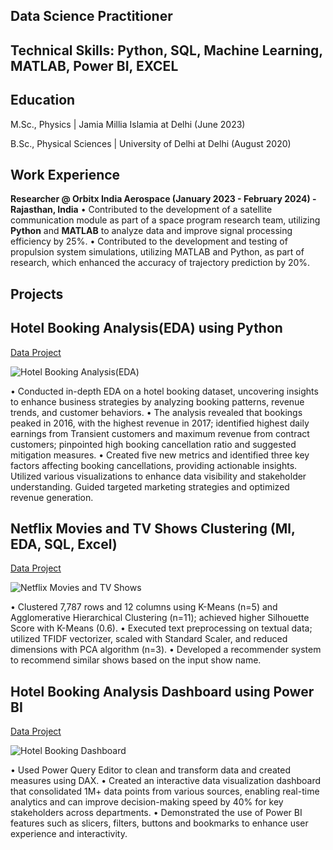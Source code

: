 ## Data Science Practitioner
## Technical Skills: Python, SQL, Machine Learning, MATLAB, Power BI, EXCEL 
## Education
M.Sc., Physics | Jamia Millia Islamia at Delhi (June 2023)

B.Sc., Physical Sciences | University of Delhi at Delhi (August 2020)

## Work Experience
**Researcher @ Orbitx India Aerospace (January 2023 - February 2024) - Rajasthan, India**
• Contributed to the development of a satellite communication module as part of a space program research team, utilizing **Python** and **MATLAB** to analyze data and improve signal processing efficiency by 25%.
• Contributed to the development and testing of propulsion system simulations, utilizing MATLAB and Python, as part of research, which enhanced the accuracy of trajectory prediction by 20%.

## Projects
## Hotel Booking Analysis(EDA) using Python

[Data Project](https://github.com/AbhishekTyagi21/EDA-on-Hotel-Booking-Analysis--using-Python)

![Hotel Booking Analysis(EDA)](C:\Users\HP\Music\be033539-8850-4fa1-bba4-2022398c77a7.png)

• Conducted in-depth EDA on a hotel booking dataset, uncovering insights to enhance business strategies by analyzing booking patterns, revenue trends, and customer behaviors.
• The analysis revealed that bookings peaked in 2016, with the highest revenue in 2017; identified highest daily earnings from Transient customers and maximum revenue from contract customers; pinpointed high booking cancellation ratio and suggested mitigation measures.
• Created five new metrics and identified three key factors affecting booking cancellations, providing actionable insights. Utilized various visualizations to enhance data visibility and stakeholder understanding. Guided targeted marketing strategies and optimized revenue generation.

## Netflix Movies and TV Shows Clustering (Ml, EDA, SQL, Excel)

[Data Project](https://github.com/AbhishekTyagi21/NETFLIX-MOVIES-AND-TV-SHOWS-CLUSTERING)

![Netflix Movies and TV Shows](C:\Users\HP\Music\1_AUsMD6_wwW6mJEx6NTESHw.jpg)

• Clustered 7,787 rows and 12 columns using K-Means (n=5) and Agglomerative Hierarchical Clustering (n=11); achieved higher 
Silhouette Score with K-Means (0.6).
• Executed text preprocessing on textual data; utilized TFIDF vectorizer, scaled with Standard Scaler, and reduced dimensions with PCA algorithm (n=3).
• Developed a recommender system to recommend similar shows based on the input show name.

## Hotel Booking Analysis Dashboard using Power BI

[Data Project](https://app.powerbi.com/view?r=eyJrIjoiYzE0NjBlNDQtOWJiOS00Yjk0LTk2N2QtYTRjNTA2MDNmYzBiIiwidCI6ImE3OGQ1M2IzLTNiMGYtNDIzMy1iMGYyLTRkYjhlNGJkMWQ4MCJ9&pageName=ReportSection)

![Hotel Booking Dashboard](C:\Users\HP\Music\332449351-26c439fc-85db-4bae-aa2d-5da5cd0e469a.png)

• Used Power Query Editor to clean and transform data and created measures using DAX.
• Created an interactive data visualization dashboard that consolidated 1M+ data points from various sources, enabling real-time analytics and can improve decision-making speed by 40% for key stakeholders across departments.
• Demonstrated the use of Power BI features such as slicers, filters, buttons and bookmarks to enhance user experience and interactivity.
















